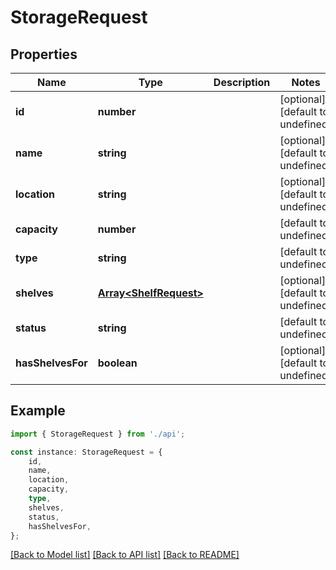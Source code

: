 # StorageRequest


## Properties

Name | Type | Description | Notes
------------ | ------------- | ------------- | -------------
**id** | **number** |  | [optional] [default to undefined]
**name** | **string** |  | [optional] [default to undefined]
**location** | **string** |  | [optional] [default to undefined]
**capacity** | **number** |  | [default to undefined]
**type** | **string** |  | [default to undefined]
**shelves** | [**Array&lt;ShelfRequest&gt;**](ShelfRequest.md) |  | [optional] [default to undefined]
**status** | **string** |  | [default to undefined]
**hasShelvesFor** | **boolean** |  | [optional] [default to undefined]

## Example

```typescript
import { StorageRequest } from './api';

const instance: StorageRequest = {
    id,
    name,
    location,
    capacity,
    type,
    shelves,
    status,
    hasShelvesFor,
};
```

[[Back to Model list]](../README.md#documentation-for-models) [[Back to API list]](../README.md#documentation-for-api-endpoints) [[Back to README]](../README.md)
